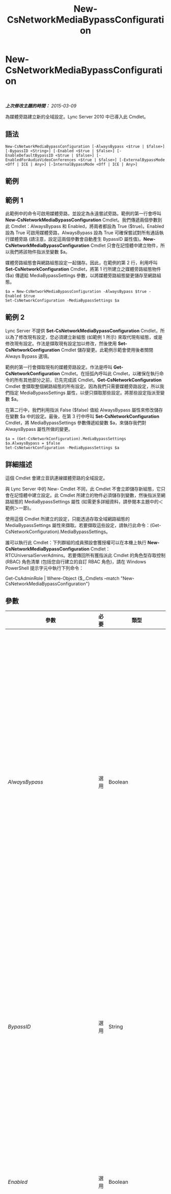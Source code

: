 ﻿---
title: New-CsNetworkMediaBypassConfiguration
TOCTitle: New-CsNetworkMediaBypassConfiguration
ms:assetid: 24055ae5-7fc8-4ca5-9e65-ac3a1f17b405
ms:mtpsurl: https://technet.microsoft.com/zh-tw/library/Gg425718(v=OCS.15)
ms:contentKeyID: 49290347
ms.date: 08/10/2015
mtps_version: v=OCS.15
ms.translationtype: HT
---

# New-CsNetworkMediaBypassConfiguration

 

_**上次修改主題的時間：** 2015-03-09_

為媒體旁路建立新的全域設定。Lync Server 2010 中已導入此 Cmdlet。

## 語法

    New-CsNetworkMediaBypassConfiguration [-AlwaysBypass <$true | $false>] [-BypassID <String>] [-Enabled <$true | $false>] [-EnableDefaultBypassID <$true | $false>] [-EnabledForAudioVideoConferences <$true | $false>] [-ExternalBypassMode <Off | ICE | Any>] [-InternalBypassMode <Off | ICE | Any>]

## 範例

## 範例 1

此範例中的命令可啟用媒體旁路，並設定為永遠嘗試旁路。範例的第一行會呼叫 **New-CsNetworkMediaBypassConfiguration** Cmdlet。我們傳遞兩個參數到此 Cmdlet：AlwaysBypass 和 Enabled，將兩者都設為 True ($true)。Enabled 設為 True 可啟用媒體旁路，AlwaysBypass 設為 True 可確保嘗試對所有通話執行媒體旁路 (請注意，設定這兩個參數會自動產生 BypassID 屬性值)。**New-CsNetworkMediaBypassConfiguration** Cmdlet 只會在記憶體中建立物件，所以我們將該物件指派至變數 $a。

媒體旁路組態會與網路組態設定一起儲存。因此，在範例的第 2 行，利用呼叫 **Set-CsNetworkConfiguration** Cmdlet，將第 1 行所建立之媒體旁路組態物件 ($a) 傳遞給 MediaBypassSettings 參數，以將媒體旁路組態變更儲存至網路組態。

    $a = New-CsNetworkMediaBypassConfiguration -AlwaysBypass $true -Enabled $true
    Set-CsNetworkConfiguration -MediaBypassSettings $a

## 範例 2

Lync Server 不提供 **Set-CsNetworkMediaBypassConfiguration** Cmdlet，所以為了修改現有設定，您必須建立新組態 (如範例 1 所示) 來取代現有組態，或是修改現有設定。作法是擷取現有設定加以修改，然後使用 **Set-CsNetworkConfiguration** Cmdlet 儲存變更。此範例示範會使用後者關閉 Always Bypass 選項。

範例的第一行會擷取現有的媒體旁路設定。作法是呼叫 **Get-CsNetworkConfiguration** Cmdlet。在括弧內呼叫此 Cmdlet，以確保在執行命令的所有其他部分之前，已先完成該 Cmdlet。**Get-CsNetworkConfiguration** Cmdlet 會擷取整個網路組態的所有設定。因為我們只需要媒體旁路設定，所以我們指定 MediaBypassSettings 屬性，以便只擷取那些設定。將那些設定指派至變數 $a。

在第二行中，我們利用指派 False ($false) 值給 AlwaysBypass 屬性來修改儲存在變數 $a 中的設定。最後，在第 3 行中呼叫 **Set-CsNetworkConfiguration** Cmdlet，將 MediaBypassSettings 參數傳遞給變數 $a，來儲存我們對 AlwaysBypass 屬性所做的變更。

    $a = (Get-CsNetworkConfiguration).MediaBypassSettings
    $a.AlwaysBypass = $false
    Set-CsNetworkConfiguration -MediaBypassSettings $a

## 詳細描述

這個 Cmdlet 會建立音訊連線媒體旁路的全域設定。

與 Lync Server 中的 New- Cmdlet 不同，此 Cmdlet 不會立即儲存新組態，它只會在記憶體中建立設定。此 Cmdlet 所建立的物件必須儲存到變數，然後指派至網路組態的 MediaBypassSettings 屬性 (如需更多詳細資料，請參閱本主題中的＜範例＞一節)。

使用這個 Cmdlet 所建立的設定，只能透過存取全域網路組態的 MediaBypassSettings 屬性來擷取。若要擷取這些設定，請執行此命令：(Get-CsNetworkConfiguration).MediaBypassSettings。

誰可以執行此 Cmdlet：下列群組的成員預設會獲授權可以在本機上執行 **New-CsNetworkMediaBypassConfiguration** Cmdlet：RTCUniversalServerAdmins。若要傳回所有獲指派此 Cmdlet 的角色型存取控制 (RBAC) 角色清單 (包括您自行建立的自訂 RBAC 角色)，請在 Windows PowerShell 提示字元中執行下列命令：

Get-CsAdminRole | Where-Object {$\_.Cmdlets –match "New-CsNetworkMediaBypassConfiguration"}

## 參數


<table>
<colgroup>
<col style="width: 25%" />
<col style="width: 25%" />
<col style="width: 25%" />
<col style="width: 25%" />
</colgroup>
<thead>
<tr class="header">
<th>參數</th>
<th>必要</th>
<th>類型</th>
<th>說明</th>
</tr>
</thead>
<tbody>
<tr class="odd">
<td><p><em>AlwaysBypass</em></p></td>
<td><p>選用</p></td>
<td><p>Boolean</p></td>
<td><p>將此參數設為 True，將嘗試對所有通話執行媒體旁路。</p>
<p>只有在停用通話許可控制 (CAC) 時，才將此參數值設為 True。僅在用於滿足下列條件的部署時，才將此參數設為 True：</p>
<p>- 不需要頻寬控制。</p>
<p>- 不需要精細的組態來決定旁路的發生時機。</p>
<p>- 閘道和用戶端之間有完整的連線能力。</p>
<p>如果將 Enabled 參數設為 True 並且將 AlwaysBypass 設為 False，旁路邏輯會使用網路組態網站和地區來決定旁路的發生時機。</p>
<p>如果您將 AlwaysBypass 設為 True，但沒有將 Enabled 參數的值也設為 True，則會收到警告訊息：將 Enabled 設為 False 會略過 AlwaysBypass 設定。</p>
<p>同時將 AlwaysBypass 和 Enabled 設為 True 會自動產生旁路 ID，這個旁路 ID 會儲存在 BypassID 屬性中。</p>
<p>預設值：False</p></td>
</tr>
<tr class="even">
<td><p><em>BypassID</em></p></td>
<td><p>選用</p></td>
<td><p>String</p></td>
<td><p>媒體旁路 ID。如果將 AlwaysBypass 參數設為 True 並提供此參數的值，BypassID 將和所有子網路相關聯。如果 AlwaysBypass 為 False，BypassID 值會和所有位在網路組態網站及區域之外的子網路相關聯。</p>
<p>ID 的格式必須為 GUID (例如，96f14dea-5170-429a-b92b-f1cb909c4bb6)。不過您通常不需要設定或變更此參數。當 Enabled 設為 True 或下列情況下，會自動產生這個值：1) AlwaysBypass 設為 True，或 2) EnableDefaultBypassID 參數設為 True。</p></td>
</tr>
<tr class="odd">
<td><p><em>Enabled</em></p></td>
<td><p>選用</p></td>
<td><p>Boolean</p></td>
<td><p>將此參數設為 True 以啟用媒體旁路。此時，旁路決策將取決於 AlwaysBypass 設定的值，如下所示：</p>
<p>- 如果 AlwaysBypass 為 True，則嘗試對所有通話執行旁路。</p>
<p>- 如果 AlwaysBypass 為 False，則會使用網路組態網站和區域來決定執行旁路的時機。</p>
<p>預設值：False</p></td>
</tr>
<tr class="even">
<td><p><em>EnableDefaultBypassID</em></p></td>
<td><p>選用</p></td>
<td><p>Boolean</p></td>
<td><p>此值僅適用於當 AlwaysBypass 已設為 False 時。</p>
<p>將這個值設為 True 會自動產生預設旁路 ID。這個自動產生的值會儲存在 BypassID 屬性。</p>
<p>當連線良好的核心包含有頻寬限制連結的遠端網站時，此參數就很有用。系統管理員只需要透過網路組態網站及區域來定義和遠端網站相關聯的子網路，而不需要定義任何和核心相關聯的子網路。系統會自動在這些子網路之間嘗試執行旁路。</p>
<p>預設值：False</p></td>
</tr>
<tr class="odd">
<td><p><em>EnabledForAudioVideoConferences</em></p></td>
<td><p>選用</p></td>
<td><p>Boolean</p></td>
<td><p>指出是否應該為音訊/視訊會議使用媒體旁路。預設值為 False ($False)。</p></td>
</tr>
<tr class="even">
<td><p><em>ExternalBypassMode</em></p></td>
<td><p>選用</p></td>
<td><p>BypassModeEnumType</p></td>
<td><p>保留供未來使用。Lync Server 不支援外部媒體旁路。</p>
<p>預設值：Off</p></td>
</tr>
<tr class="odd">
<td><p><em>InternalBypassMode</em></p></td>
<td><p>選用</p></td>
<td><p>BypassModeEnumType</p></td>
<td><p>此參數的值會控制從組織網路內部進行連線之用戶端能嘗試執行媒體旁路的時機。如果 Enabled 設為 True，這個值會自動變更為 Any。此參數的其他值已獲得保留，以供未來之用。</p>
<p>預設值：Off</p></td>
</tr>
</tbody>
</table>


## 輸入類型

無。

## 傳回類型

建立 Microsoft.Rtc.Management.WritableConfig.Settings.NetworkConfiguration.MediaBypassSettingsType 類型的物件參考。

## 請參閱

#### 其他資源

[Get-CsNetworkConfiguration](get-csnetworkconfiguration.md)  
[Set-CsNetworkConfiguration](set-csnetworkconfiguration.md)

